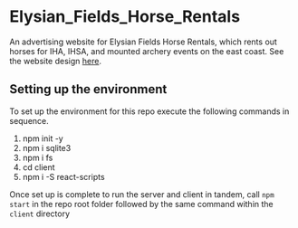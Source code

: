 # Elysian_Fields_Horse_Rentals
An advertising website for Elysian Fields Horse Rentals, which rents out horses for IHA, IHSA, and mounted archery events on the east coast. See the website design [here](https://www.figma.com/file/ZW4fp06gHpwpXkLj7kfMfv/Elysian-Fields-Horse-Rentals?type=design&node-id=0-1&mode=design&t=zwPdMDH2UvxYfegL-0).

## Setting up the environment
To set up the environment for this repo execute the following commands in sequence.
1. npm init -y
3. npm i sqlite3
4. npm i fs
5. cd client
6. npm i -S react-scripts

Once set up is complete to run the server and client in tandem, call `npm start` in the repo root folder followed by the same command within the `client` directory